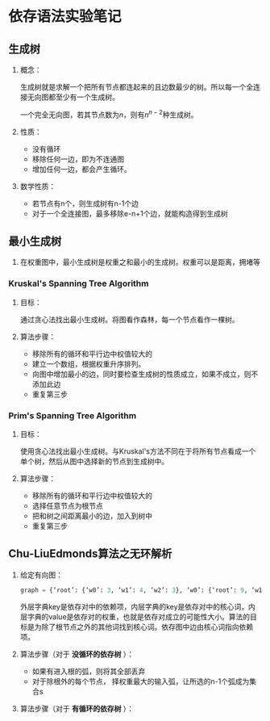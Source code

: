 # 依存语法实验笔记

## 生成树

1. 概念：

   生成树就是求解一个把所有节点都连起来的且边数最少的树。所以每一个全连接无向图都至少有一个生成树。

   一个完全无向图，若其节点数为$n$，则有$n^{n-2}$种生成树。

2. 性质：

   - 没有循环
   - 移除任何一边，即为不连通图
   - 增加任何一边，都会产生循环。

3. 数学性质：

   - 若节点有n个，则生成树有n-1个边
   - 对于一个全连接图，最多移除e-n+1个边，就能构造得到生成树

## 最小生成树

1. 在权重图中，最小生成树是权重之和最小的生成树。权重可以是距离，拥堵等

### Kruskal's Spanning Tree Algorithm

1. 目标：

   通过贪心法找出最小生成树。将图看作森林，每一个节点看作一棵树。

2. 算法步骤：

   - 移除所有的循环和平行边中权值较大的
   - 建立一个数组，根据权重升序排列。
   - 向图中增加最小的边，同时要检查生成树的性质成立，如果不成立，则不添加此边
   - 重复第三步

### Prim's Spanning Tree Algorithm

1. 目标：

   使用贪心法找出最小生成树。与Kruskal's方法不同在于将所有节点看成一个单个树，然后从图中选择新的节点到生成树中。

2. 算法步骤：

   - 移除所有的循环和平行边中权值较大的
   - 选择任意节点为根节点
   - 把和树之间距离最小的边，加入到树中
   - 重复第三步

## Chu-LiuEdmonds算法之无环解析

1. 给定有向图：

   ```python
   graph = {‘root’: {‘w0’: 3, ‘w1’: 4, ‘w2’: 3}, ‘w0’: {‘root’: 9, ‘w1’: 30, ‘w2’: 11}, ‘w1’: {‘root’: 10, ‘w0’: 20, ‘w2’: 0}, ‘w2’: {‘root’: 9, ‘w0’: 3, ‘w1’: 30}}
   ```

   外层字典key是依存对中的依赖项，内层字典的key是依存对中的核心词，内层字典的value是依存对的权重，也就是依存对成立的可能性大小。算法的目标是为除了根节点之外的其他词找到核心词。依存图中边由核心词指向依赖项。

2. 算法步骤（对于 **没循环的依存树** ）：

   - 如果有进入根的弧，则将其全部丢弃
   - 对于除根外的每个节点， 择权重最大的输入弧，让所选的n-1个弧成为集合s 

3. 算法步骤（对于 **有循环的依存树** ）：

   